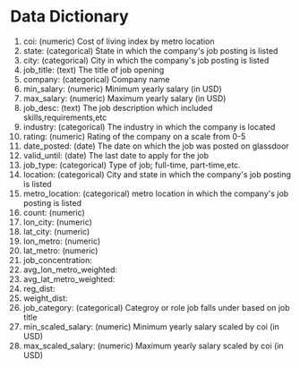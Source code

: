 # Data Dictionary

1. coi: (numeric) Cost of living index by metro location
2. state: (categorical) State in which the company's job posting is listed
3. city: (categorical) City in which the company's job posting is listed
4. job_title: (text) The title of job opening
5. company: (categorical) Company name
6. min_salary: (numeric) Minimum yearly salary (in USD)
7. max_salary: (numeric) Maximum yearly salary (in USD)
8. job_desc: (text) The job description which included skills,requirements,etc
9. industry: (categorical) The industry in which the company is located
10. rating: (numeric) Rating of the company on a scale from 0-5
11. date_posted: (date) The date on which the job was posted on glassdoor
12. valid_until: (date) The last date to apply for the job
13. job_type: (categorical) Type of job; full-time, part-time,etc.
14. location: (categorical) City and state in which the company's job posting is listed
15. metro_location: (categorical) metro location in which the company's job posting is listed
16. count: (numeric)
17. lon_city: (numeric)
18. lat_city: (numeric)
19. lon_metro: (numeric)
20. lat_metro: (numeric)
21. job_concentration:
22. avg_lon_metro_weighted:
23. avg_lat_metro_weighted:
24. reg_dist:
25. weight_dist:
26. job_category: (categorical) Categroy or role job falls under based on job title
27. min_scaled_salary: (numeric) Minimum yearly salary scaled by coi (in USD)
28. max_scaled_salary: (numeric) Maximum yearly salary scaled by coi (in USD)
